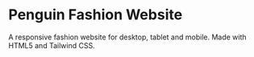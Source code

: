 # Penguin Fashion Website
A responsive fashion website for desktop, tablet and mobile. Made with HTML5 and Tailwind CSS. 
